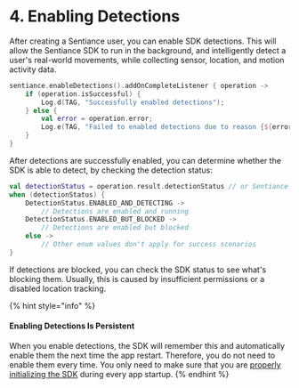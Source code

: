 # 4. Enabling Detections

After creating a Sentiance user, you can enable SDK detections. This will allow the Sentiance SDK to run in the background, and intelligently detect a user's real-world movements, while collecting sensor, location, and motion activity data.

```kotlin
sentiance.enableDetections().addOnCompleteListener { operation ->
    if (operation.isSuccessful) {
        Log.d(TAG, "Successfully enabled detections");
    } else {
        val error = operation.error;
        Log.e(TAG, "Failed to enabled detections due to reason {${error.reason}")
    }
}
```

After detections are successfully enabled, you can determine whether the SDK is able to detect, by checking the detection status:

```kotlin
val detectionStatus = operation.result.detectionStatus // or Sentiance.getInstance(context).detectionStatus
when (detectionStatus) {
    DetectionStatus.ENABLED_AND_DETECTING -> 
        // Detections are enabled and running
    DetectionStatus.ENABLED_BUT_BLOCKED ->
        // Detections are enabled but blocked
    else ->
        // Other enum values don't apply for success scenarios
}
```

If detections are blocked, you can check the SDK status to see what's blocking them. Usually, this is caused by insufficient permissions or a disabled location tracking.

{% hint style="info" %}
#### Enabling Detections Is Persistent

When you enable detections, the SDK will remember this and automatically enable them the next time the app restart. Therefore, you do not need to enable them every time. You only need to make sure that you are [properly initializing the SDK](../../appendix/sdk-initialization.md) during every app startup.
{% endhint %}
